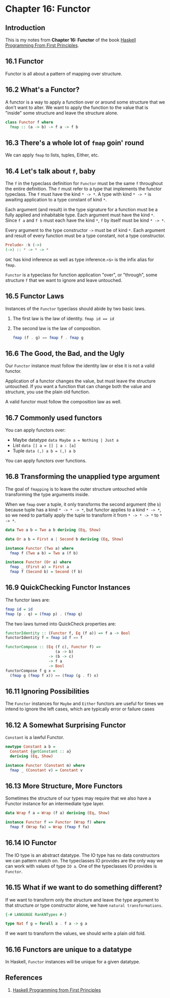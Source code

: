 # Chapter 16: Functor

## Introduction

This is my notes from **Chapter 16: Functor** of the book [Haskell Programming From First Principles](http://haskellbook.com).

## 16.1 Functor

Functor is all about a pattern of mapping over structure.

## 16.2 What's a Functor?

A functor is a way to apply a function over or around some structure that we don't want to alter. We want to apply the function to the value that is "inside" some structure and leave the structure alone.

```haskell
class Functor f where
  fmap :: (a -> b) -> f a -> f b
```

## 16.3 There's a whole lot of `fmap` goin' round

We can apply `fmap` to lists, tuples, Either, etc.

## 16.4 Let's talk about `f`, baby

The `f` in the typeclass definition for `Functor` must be the same `f` throughout the entire definition. The `f` must refer to a type that implements the functor typeclass. The `f` must have the kind `* -> *`. A type with kind `* -> *` is awaiting application to a type constant of kind `*`.

Each argument (and result) in the type signature for a function must be a fully applied and inhabitable type. Each argument must have the kind `*`. Since `f a` and `f b` must each have the kind `*`, `f` by itself must be kind `* -> *`.

Every argument to the type constructor `->` must be of kind `*`. Each argument and result of every function must be a type constant, not a type constructor.

```haskell
Prelude> :k (->)
(->) :: * -> * -> *
```

`GHC` has kind inference as well as type inference.`<$>` is the infix alias for `fmap`.

`Functor` is a typeclass for function application "over", or "through", some structure `f` that we want to ignore and leave untouched.

## 16.5 Functor Laws

Instances of the `Functor` typeclass should abide by two basic laws.

  1. The first law is the law of identity. `fmap id == id`
  2. The second law is the law of composition.

      ```haskell
      fmap (f . g) == fmap f . fmap g
      ```

## 16.6 The Good, the Bad, and the Ugly

Our `Functor` instance must follow the identity law or else it is not a valid functor.

Application of a functor changes the value, but must leave the structure untouched. If you want a function that can change both the value and structure, you use the plain old function.

A valid functor must follow the composition law as well.

## 16.7 Commonly used functors

You can apply functors over:

- Maybe datatype `data Maybe a = Nothing | Just a`
- List `data [] a = [] | a : [a]`
- Tuple `data (,) a b = (,) a b`

You can apply functors over functions.

## 16.8 Transforming the unapplied type argument

The goal of `fmapping` is to leave the outer structure untouched while transforming the type arguments inside.

When we `fmap` over a tuple, it only transforms the second argument (the `b`) because tuple has a kind `* -> * -> *`, but functor applies to a kind `* -> *`, so we need to partially apply the tuple to transform it from `* -> * -> *` to `* -> *`.

```haskell
data Two a b = Two a b deriving (Eq, Show)

data Or a b = First a | Second b deriving (Eq, Show)

instance Functor (Two a) where
  fmap f (Two a b) = Two a (f b)

instance Functor (Or a) where
  fmap _ (First a) = First a
  fmap f (Second b) = Second (f b)
```

## 16.9 QuickChecking Functor Instances

The functor laws are:

```haskell
fmap id = id
fmap (p . q) = (fmap p) . (fmap q)
```

The two laws turned into QuickCheck properties are:

```haskell
functorIdentity :: (Functor f, Eq (f a)) => f a -> Bool
functorIdentity f = fmap id f == f

functorCompose :: (Eq (f c), Functor f) =>
                      (a -> b)
                   -> (b -> c)
                   -> f a
                   -> Bool
functorCompose f g x =
  (fmap g (fmap f x)) == (fmap (g . f) x)   

```

## 16.11 Ignoring Possibilities

The `Functor` instances for `Maybe` and `Either` functors are useful for times we intend to ignore the left cases, which are typically error or failure cases

## 16.12 A Somewhat Surprising Functor

`Constant` is a lawful Functor.

```haskell
newtype Constant a b =
  Constant {getConstant :: a}
  deriving (Eq, Show)

instance Functor (Constant m) where
  fmap _ (Constant v) = Constant v

```

## 16.13 More Structure, More Functors

Sometimes the structure of our types may require that we also have a Functor instance for an intermediate type layer.

```haskell
data Wrap f a = Wrap (f a) deriving (Eq, Show)

instance Functor f => Functor (Wrap f) where
  fmap f (Wrap fa) = Wrap (fmap f fa)
```

## 16.14 IO Functor

The IO type is an abstract datatype. The IO type has no data constructors we can pattern match on. The typeclasses IO provides are the only way we can work with values of type `IO a`. One of the typeclasses IO provides is `Functor`.

## 16.15 What if we want to do something different?

If we want to transform only the structure and leave the type argument to that structure or type constructor alone, we have `natural transformations`.

```haskell
{-# LANGUAGE RankNTypes #-}

type Nat f g = forall a . f a -> g a
```

If we want to transform the values, we should write a plain old fold.

## 16.16 Functors are unique to a datatype

In Haskell, `Functor` instances will be unique for a given datatype.

## References

1. [Haskell Programming from First Principles](http://haskellbook.com/)